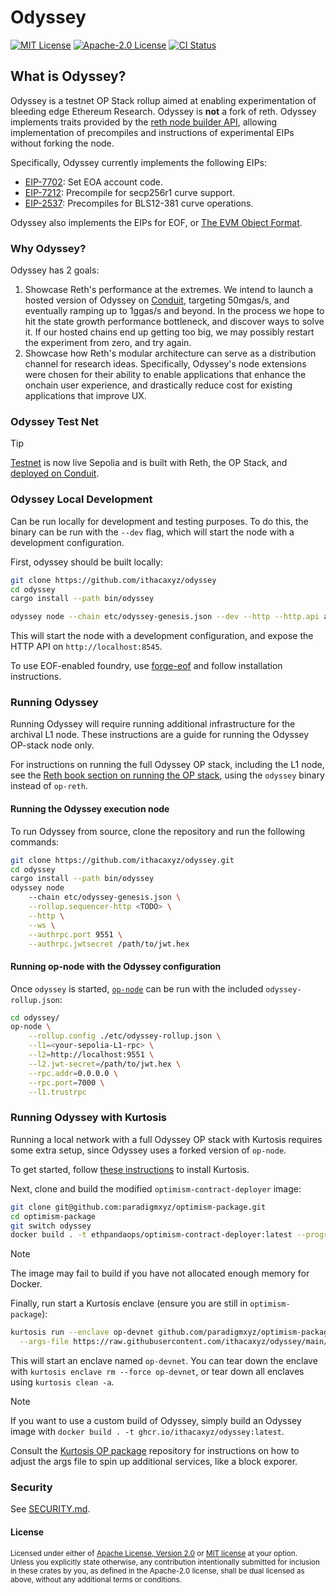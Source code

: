 # Odyssey

<!-- [![Crates.io][crates-badge]][crates-io] -->
<!-- [![Downloads][downloads-badge]][crates-io] -->
[![MIT License][mit-badge]][mit-url]
[![Apache-2.0 License][apache-badge]][apache-url]
[![CI Status][actions-badge]][actions-url]

## What is Odyssey?

Odyssey is a testnet OP Stack rollup aimed at enabling experimentation of bleeding edge Ethereum Research.
Odyssey is __not__ a fork of reth.
Odyssey implements traits provided by the [reth node builder API](https://paradigmxyz.github.io/reth/docs/reth_node_builder/index.html), allowing implementation of precompiles and instructions of experimental EIPs without forking the node.

Specifically, Odyssey currently implements the following EIPs:
 - [EIP-7702](https://eips.ethereum.org/EIPS/eip-7702): Set EOA account code.
 - [EIP-7212](https://eips.ethereum.org/EIPS/eip-7212): Precompile for secp256r1 curve support.
 - [EIP-2537](https://eips.ethereum.org/EIPS/eip-2537): Precompiles for BLS12-381 curve operations.

Odyssey also implements the EIPs for EOF, or [The EVM Object Format](https://evmobjectformat.org/).

### Why Odyssey?

Odyssey has 2 goals:
1. Showcase Reth's performance at the extremes. We intend to launch a hosted version of Odyssey on [Conduit](https://conduit.xyz/), targeting 50mgas/s, and eventually ramping up to 1ggas/s and beyond. In the process we hope to hit the state growth performance bottleneck, and discover ways to solve it. If our hosted chains end up getting too big, we may possibly restart the experiment from zero, and try again.
2. Showcase how Reth's modular architecture can serve as a distribution channel for research ideas. Specifically,
Odyssey's node extensions were chosen for their ability to enable applications that enhance the onchain user experience, and
drastically reduce cost for existing applications that improve UX.

### Odyssey Test Net

> [!TIP]
> [Testnet](https://www.ithaca.xyz/updates/odyssey#odyssey-chapter-1-is-live-on-testnet) is now live Sepolia and is built with Reth, the OP Stack, and [deployed on Conduit](https://app.conduit.xyz/published/view/odyssey).

### Odyssey Local Development

 Can be run locally for development and testing purposes. To do this, the binary can be run with the `--dev` flag, which will start the node with a development configuration.

First, odyssey should be built locally:
```bash
git clone https://github.com/ithacaxyz/odyssey
cd odyssey
cargo install --path bin/odyssey
```

```bash
odyssey node --chain etc/odyssey-genesis.json --dev --http --http.api all
```

This will start the node with a development configuration, and expose the HTTP API on `http://localhost:8545`.

To use EOF-enabled foundry, use [forge-eof](https://github.com/paradigmxyz/forge-eof) and follow installation instructions.

### Running Odyssey

Running Odyssey will require running additional infrastructure for the archival L1 node. These instructions are a guide for
running the Odyssey OP-stack node only.

For instructions on running the full Odyssey OP stack, including the L1 node, see the [Reth book section on running the OP stack](https://paradigmxyz.github.io/reth/run/optimism.html), using the `odyssey` binary instead of `op-reth`.

#### Running the Odyssey execution node

To run Odyssey from source, clone the repository and run the following commands:

```bash
git clone https://github.com/ithacaxyz/odyssey.git
cd odyssey
cargo install --path bin/odyssey
odyssey node
    --chain etc/odyssey-genesis.json \
    --rollup.sequencer-http <TODO> \
    --http \
    --ws \
    --authrpc.port 9551 \
    --authrpc.jwtsecret /path/to/jwt.hex
```

#### Running op-node with the Odyssey configuration

Once `odyssey` is started, [`op-node`](https://github.com/ethereum-optimism/optimism/tree/develop/op-node) can be run with the
included `odyssey-rollup.json`:

```bash
cd odyssey/
op-node \
    --rollup.config ./etc/odyssey-rollup.json \
    --l1=<your-sepolia-L1-rpc> \
    --l2=http://localhost:9551 \
    --l2.jwt-secret=/path/to/jwt.hex \
    --rpc.addr=0.0.0.0 \
    --rpc.port=7000 \
    --l1.trustrpc
```

### Running Odyssey with Kurtosis

Running a local network with a full Odyssey OP stack with Kurtosis requires some extra setup, since Odyssey uses a forked version of `op-node`.

To get started, follow [these instructions](https://docs.kurtosis.com/install/) to install Kurtosis.

Next, clone and build the modified `optimism-contract-deployer` image:

```bash
git clone git@github.com:paradigmxyz/optimism-package.git
cd optimism-package
git switch odyssey
docker build . -t ethpandaops/optimism-contract-deployer:latest --progress plain
```

> [!NOTE]
>
> The image may fail to build if you have not allocated enough memory for Docker.

Finally, run start a Kurtosis enclave (ensure you are still in `optimism-package`):

```bash
kurtosis run --enclave op-devnet github.com/paradigmxyz/optimism-package@odyssey \
  --args-file https://raw.githubusercontent.com/ithacaxyz/odyssey/main/etc/kurtosis.yaml
```

This will start an enclave named `op-devnet`. You can tear down the enclave with `kurtosis enclave rm --force op-devnet`, or tear down all enclaves using `kurtosis clean -a`.

> [!NOTE]
>
> If you want to use a custom build of Odyssey, simply build an Odyssey image with `docker build . -t ghcr.io/ithacaxyz/odyssey:latest`.

Consult the [Kurtosis OP package](https://github.com/ethpandaops/optimism-package) repository for instructions on how to adjust the args file to spin up additional services, like a block exporer.

### Security

See [SECURITY.md](SECURITY.md).

#### License

<sup>
Licensed under either of <a href="LICENSE-APACHE">Apache License, Version
2.0</a> or <a href="LICENSE-MIT">MIT license</a> at your option.
</sup>

<br>

<sub>
Unless you explicitly state otherwise, any contribution intentionally submitted
for inclusion in these crates by you, as defined in the Apache-2.0 license,
shall be dual licensed as above, without any additional terms or conditions.
</sub>

<!-- [crates-badge]: https://img.shields.io/crates/v/odyssey.svg -->
<!-- [crates-io]: https://crates.io/crates/odyssey -->
<!-- [downloads-badge]: https://img.shields.io/crates/d/odyssey -->
[mit-badge]: https://img.shields.io/badge/license-MIT-blue.svg
[apache-badge]: https://img.shields.io/badge/license-Apache--2.0-blue.svg
[mit-url]: LICENSE-MIT
[apache-url]: LICENSE-APACHE
[actions-badge]: https://github.com/ithacaxyz/odyssey/workflows/unit/badge.svg
[actions-url]: https://github.com/ithacaxyz/odyssey/actions?query=workflow%3ACI+branch%3Amain
[foundry-odyssey]: https://github.com/ithacaxyz/foundry-odyssey
